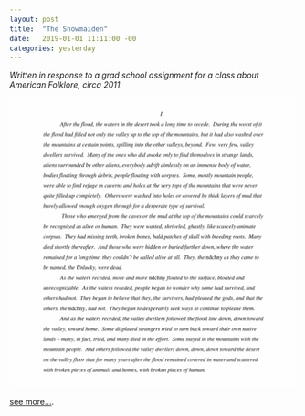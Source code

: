 ```yaml
---
layout: post
title:  "The Snowmaiden"
date:   2019-01-01 11:11:00 -00
categories: yesterday
---
```


*Written in response to a grad school assignment for a class about American Folklore, circa 2011.* 

![My helpful screenshot](/assets/58358647-28E4-4BAC-928F-0D13BC85FCDC.jpeg)

[see more...](/assets/The_Snowmaiden[1].pdf).



